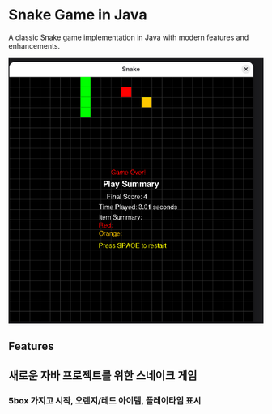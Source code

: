 # Snake Game in Java

A classic Snake game implementation in Java with modern features and enhancements.

![Snake Game Screenshot](image.png)

## Features

## 새로운 자바 프로젝트를 위한 스네이크 게임

### 5box 가지고 시작, 오렌지/레드 아이템, 플레이타임 표시
